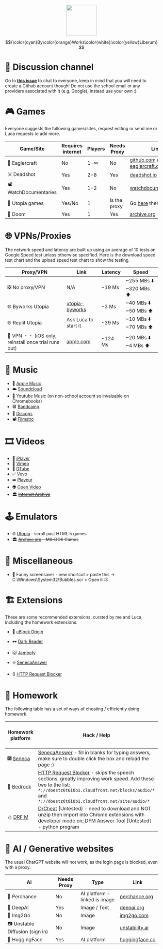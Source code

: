 <p align="center">
<img src="https://github.com/Fox595676/sssmegthread/assets/81087203/abbbe2b2-7e4c-4a75-b719-869fea483187" width="100" height="100" >
</p>
<!--- Unused because no formatting or sizing options    ![byworks](https://github.com/Fox595676/sssmegthread/assets/81087203/abbbe2b2-7e4c-4a75-b719-869fea483187) --->

$${\color{cyan}By\color{orange}Works\color{white}:\color{yellow}Liberum}$$

# 🧍 Discussion channel
Go to **[this issue](https://github.com/Fox595676/sssmegthread/issues/1)** to chat to everyone, keep in mind that you will need to create a Github account though! Do not use the school email or any providers associated with it (e.g. Google), instead use your own :)

# 🎮 Games
Everyone suggests the following games/sites, request editing or send me or Luca requests to add more.

| Game/Site | Requires internet | Players | Needs Proxy | Link(s) |
| --------- | ----------------- | ------- | ----------- | ------- |
| 🧊 Eaglercraft | No | 1-∞ | No | [github.com](https://github.com/Fox595676/eaglercraft-repo) or [eaglercraft.com](eaglercraft.com) |
| ☠️ Deadshot | Yes | 2-8 | Yes | [deadshot.io](https://deadshot.io/) |
| 📽️ WatchDocumentaries | Yes | 1-2 | No | [watchdocumentaries.com](https://watchdocumentaries.com/games/) |
| 🎄 Utopia games | Yes/No | 1 | Is the proxy | Go [here](https://utopia-byworks.koyeb.app/) then click Games |
| 🔫 Doom | Yes | 1 | Yes | [archive.org](https://archive.org/details/doom-play) |


# 🌐 VPNs/Proxies

The network speed and latency are built up using an average of 10 tests on Google Speed test unless otherwise specified. Here is the download speed test chart and the upload speed test chart to show the testing.

Proxy/VPN | Link | Latency | Speed
--------- | ---- | ------- | ---
❎ No proxy/VPN | N/A | ~19 Ms | ~255 MBs ⬇️ ~320 MBs ⬆️
🌐 Byworks Utopia | [utopia-byworks](utopia-byworks.koyeb.app) | ~3 Ms | ~40 MBs ⬇️ ~50 MBs ⬆️
🌐 Replit Utopia | Ask Luca to start it | ~39 Ms | ~10 MBs ⬇️ ~70 MBs ⬆️
📱 VPN ・・ (iOS only, reinstall once trial runs out) | [apple.com](apps.apple.com/gb/app/vpn/id1465229429) | ~124 Ms | ~20 MBs ⬇️ ~4 MBs ⬆️

# 🎵 Music

- 🍏 [Apple Music](https://music.apple.com/us/browse)
- ☁️ [Soundcloud](https://soundcloud.com/)
- 🔺 [Youtube Music](https://music.youtube.com/) (on non-school account so invaluable on Chromebooks)
- 🟦 [Bandcamp](https://bandcamp.com/)
- 📀 [Discogs](https://www.discogs.com/)
- 📽️ [Filmstro](https://filmstro.com/music)

# 🎞️ Videos

- 💜 [iPlayer](https://www.bbc.co.uk/iplayer)
- 🥑 [Vimeo](https://vimeo.com/)
- 🔡 [DTube](https://d.tube/)
- ✅ [Vevo](https://www.hq.vevo.com/)
- ➡️ [Playeur](https://playeur.com/)
- 👽 [Open Video](https://open-video.org/)
- 🏛️ ~~[Internet Archive](https://archive.org/details/movies)~~

# 🕹️ Emulators

- 🌐 [Utopia](https://utopia-byworks.koyeb.app/) - scroll past HTML 5 games
- 🏛️ ~~[Archive.org](https://archive.org/details/softwarelibrary_msdos) - MS-DOS Games~~

# 🍊 Miscellaneous

- 🐡 Funny screensaver - new shortcut > paste this -> C:\Windows\System32\Bubbles.scr > Open it :3

# 🏗️ Extensions

These are some recommended extensions, curated by me and Luca, including the homework extensions.

- 🛑 [uBlock Origin](https://chromewebstore.google.com/detail/ublock-origin/cjpalhdlnbpafiamejdnhcphjbkeiagm)
- 🕶️ [Dark Reader](https://chromewebstore.google.com/detail/dark-reader/eimadpbcbfnmbkopoojfekhnkhdbieeh)
- 🐱 [Jambofy](https://chromewebstore.google.com/detail/jambofy/ecbedadooalalcgolmfgpnmphhccegei)

- ❇️ [SenecaAnswer](https://chromewebstore.google.com/detail/senecaanswer/aacmadajiomocfofkfpfjdcbbgdlonkc)
- 🔃 [HTTP Request Blocker](https://github.com/clupasq/ChromeHttpRequestBlocker)

# 📘 Homework

The following table has a set of ways of cheating / efficiently doing homework.

Homework platform | Hack / Help | Possible on school devices
----------------- | ----------- | --------------------------
🎆 [Seneca](app.senecalearning.com) | [SenecaAnswer](https://chromewebstore.google.com/detail/senecaanswer/aacmadajiomocfofkfpfjdcbbgdlonkc) - fill in blanks for typing answers, make sure to double click the box and reload the page :) | Yes
🔷 [Bedrock](app.bedrocklearning.org) | [HTTP Request Blocker](https://github.com/clupasq/ChromeHttpRequestBlocker) - skips the speech sections, greatly improving work speed. Add these two to the list: ```*://doestz6t6i0b1.cloudfront.net/blocks/audio/*``` and ```*://doestz6t6i0b1.cloudfront.net/site/audio/*``` | Yes
⛄ [DRF M](drfrostmaths.com) | [DrCheat](https://github.com/JolTheGreat/DrCheat) [Untested] - need to download and NOT unzip then import into Chrome extensions with developer mode on; [DFM Answer Tool](https://github.com/Asad-K/DFM-Answer-Tool) [Untested] - python program | No

# 🤖 AI / Generative websites

The usual ChatGPT website will not work, as the login page is blocked, even with a proxy.

AI | Needs Proxy | Type | Link
-- | ------------ | ---- | ----
🎲 Perchance | No | AI platform - linked is image | [perchance.org](https://perchance.org/ai-text-to-image-generator)
🐬 DeepAI | Yes | Image / Text | [deepai.org](https://deepai.org/)
📁 Img2Go | No | Image | [img2go.com](https://www.img2go.com/ai-art-generator)
📷 Unstable Diffusion (sign in) | No | Image | [unstability.ai](https://www.unstability.ai/)
🤗 HuggingFace | Yes | AI platform | [huggingface.co](https://huggingface.co/)
